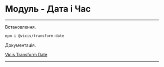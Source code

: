 # Модуль - Дата і Час

---

Встановлення.

```bash
npm i @vicis/transform-date
```

Документація.

[Vicis Transform Date](https://github.com/vicisjs/vicis-transform-date/blob/master/README.md)

---
